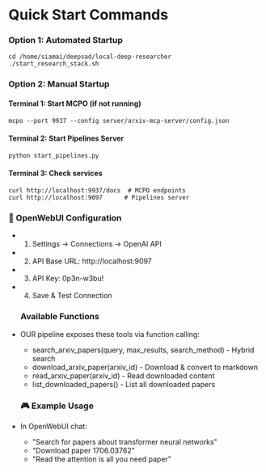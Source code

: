   # Quick Start Commands

  ### Option 1: Automated Startup
  ```
  cd /home/siamai/deepsad/local-deep-researcher
  ./start_research_stack.sh
  ```
  ### Option 2: Manual Startup

  #### Terminal 1: Start MCPO (if not running)
  ```
  mcpo --port 9937 --config server/arxiv-mcp-server/config.json
  ```

  #### Terminal 2: Start Pipelines Server  
  ```
  python start_pipelines.py
  ```

  #### Terminal 3: Check services
  ```
  curl http://localhost:9937/docs  # MCPO endpoints
  curl http://localhost:9097      # Pipelines server
  ```

  ### 🔗 OpenWebUI Configuration

- 1. Settings → Connections → OpenAI API
- 2. API Base URL: http://localhost:9097
- 3. API Key: 0p3n-w3bu!
- 4. Save & Test Connection

  ###  Available Functions

- OUR pipeline exposes these tools via function calling:

  - search_arxiv_papers(query, max_results, search_method) - Hybrid search
  - download_arxiv_paper(arxiv_id) - Download & convert to markdown
  - read_arxiv_paper(arxiv_id) - Read downloaded content
  - list_downloaded_papers() - List all downloaded papers

  ### 🎮 Example Usage

- In OpenWebUI chat:
  - "Search for papers about transformer neural networks"
  - "Download paper 1706.03762"
  - "Read the attention is all you need paper"